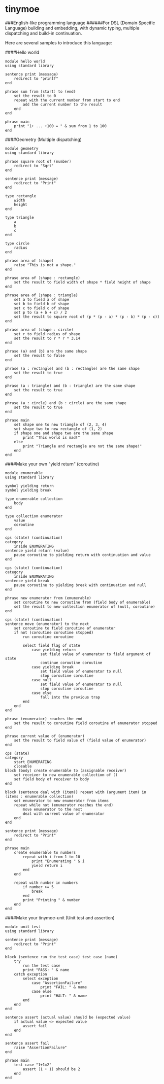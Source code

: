 tinymoe
=======

###English-like programming language
######For DSL (Domain Specific Language) building and embedding, with dynamic typing, multiple dispatching and build-in continuation.

Here are several samples to introduce this language:

####Hello world

	module hello world
	using standard library

	sentence print (message)
		redirect to "printf"
	end
	
	phrase sum from (start) to (end)
		set the result to 0
		repeat with the current number from start to end
			add the current number to the result
		end
	end
	
	phrase main
		print "1+ ... +100 = " & sum from 1 to 100
	end

####Geometry (Multiple dispatching)

	module geometry
	using standard library

	phrase square root of (number)
		redirect to "Sqrt"
	end

	sentence print (message)
		redirect to "Print"
	end

	type rectangle
		width
		height
	end

	type triangle
		a
		b
		c
	end

	type circle
		radius
	end

	phrase area of (shape)
		raise "This is not a shape."
	end

	phrase area of (shape : rectangle)
		set the result to field width of shape * field height of shape
	end

	phrase area of (shape : triangle)
		set a to field a of shape
		set b to field b of shape
		set c to field c of shape
		set p to (a + b + c) / 2
		set the result to square root of (p * (p - a) * (p - b) * (p - c))
	end

	phrase area of (shape : circle)
		set r to field radius of shape
		set the result to r * r * 3.14
	end

	phrase (a) and (b) are the same shape
		set the result to false
	end

	phrase (a : rectangle) and (b : rectangle) are the same shape
		set the result to true
	end

	phrase (a : triangle) and (b : triangle) are the same shape
		set the result to true
	end

	phrase (a : circle) and (b : circle) are the same shape
		set the result to true
	end

	phrase main
		set shape one to new triangle of (2, 3, 4)
		set shape two to new rectangle of (1, 2)
		if shape one and shape two are the same shape
			print "This world is mad!"
		else
			print "Triangle and rectangle are not the same shape!"
		end
	end

####Make your own "yield return" (coroutine)

	module enumerable
	using standard library

	symbol yielding return
	symbol yielding break
 
	type enumerable collection
		body
	end
 
	type collection enumerator
		value
		coroutine
	end
 
	cps (state) (continuation)
	category
		inside ENUMERATING
	sentence yield return (value)
		pause coroutine to yielding return with continuation and value
	end

	cps (state) (continuation)
	category
		inside ENUMERATING
	sentence yield break
		pause coroutine to yielding break with continuation and null
	end
 
	phrase new enumerator from (enumerable)
		set coroutine to new coroutine from (field body of enumerable)
		set the result to new collection enumerator of (null, coroutine)
	end

	cps (state) (continuation)
	sentence move (enumerator) to the next
		set coroutine to field coroutine of enumerator
		if not (coroutine coroutine stopped)
			run coroutine coroutine

			select field flag of state
				case yielding return
					set field value of enumerator to field argument of state
					continue coroutine coroutine
				case yielding break
					set field value of enumerator to null
					stop coroutine coroutine
				case null
					set field value of enumerator to null
					stop coroutine coroutine
				case else
					fall into the previous trap
			end
		end
	end
 
	phrase (enumerator) reaches the end
		set the result to coroutine field coroutine of enumerator stopped
	end

	phrase current value of (enumerator)
		set the result to field value of (field value of enumerator)
	end
 
	cps (state)
	category
		start ENUMERATING
		closable
	block (body) create enumerable to (assignable receiver)
		set receiver to new enumerable collection of ()
		set field body of receiver to body
	end

	block (sentence deal with (item)) repeat with (argument item) in (items : enumerable collection)
		set enumerator to new enumerator from items
		repeat while not (enumerator reaches the end)
			move enumerator to the next
			deal with current value of enumerator
		end
	end

	sentence print (message)
		redirect to "Print"
	end
 
	phrase main
		create enumerable to numbers
			repeat with i from 1 to 10
				print "Enumerating " & i
				yield return i
			end
		end
    
		repeat with number in numbers
			if number >= 5
				break
			end
			print "Printing " & number
		end
	end

####Make your tinymoe-unit (Unit test and assertion)

	module unit test
	using standard library

	sentence print (message)
		redirect to "Print"
	end

	block (sentence run the test case) test case (name)
		try
			run the test case
			print "PASS: " & name
		catch exception
			select exception
				case "AssertionFailure"
					print "FAIL: " & name
				case else
					print "HALT: " & name
			end
		end
	end

	sentence assert (actual value) should be (expected value)
		if actual value <> expected value
			assert fail
		end
	end

	sentence assert fail
		raise "AssertionFailure"
	end

	phrase main
		test case "1+1=2"
			assert (1 + 1) should be 2
		end
	end